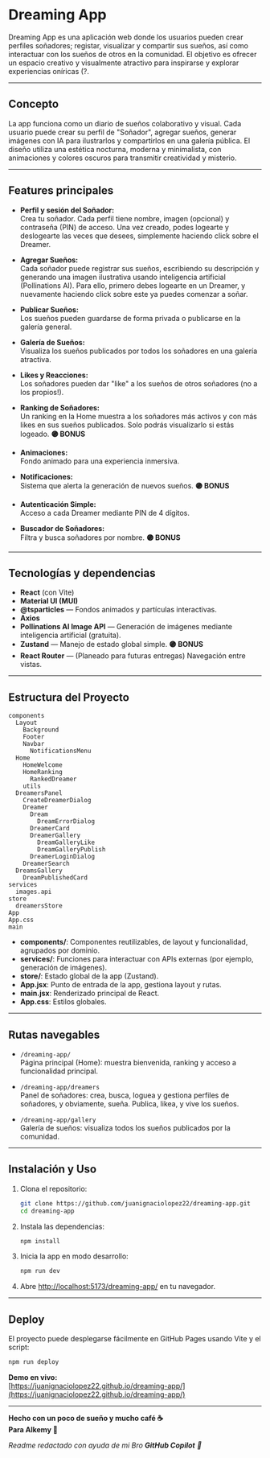 # Dreaming App

Dreaming App es una aplicación web donde los usuarios pueden crear perfiles soñadores; registar, visualizar y compartir sus sueños, así como interactuar con los sueños de otros en la comunidad. El objetivo es ofrecer un espacio creativo y visualmente atractivo para inspirarse y explorar experiencias oníricas (?. 

---

## Concepto

La app funciona como un diario de sueños colaborativo y visual. Cada usuario puede crear su perfil de "Soñador", agregar sueños, generar imágenes con IA para ilustrarlos y compartirlos en una galería pública. El diseño utiliza una estética nocturna, moderna y minimalista, con animaciones y colores oscuros para transmitir creatividad y misterio.

---

## Features principales

- **Perfil y sesión del Soñador:**  
  Crea tu soñador. Cada perfil tiene nombre, imagen (opcional) y contraseña (PIN) de acceso. Una vez creado, podes logearte y deslogearte las veces que desees, simplemente haciendo click sobre el Dreamer.

- **Agregar Sueños:**  
  Cada soñador puede registrar sus sueños, escribiendo su descripción y generando una imagen ilustrativa usando inteligencia artificial (Pollinations AI). Para ello, primero debes logearte en un Dreamer, y nuevamente haciendo click sobre este ya puedes comenzar a soñar.

- **Publicar Sueños:**  
  Los sueños pueden guardarse de forma privada o publicarse en la galería general.

- **Galería de Sueños:**  
  Visualiza los sueños publicados por todos los soñadores en una galería atractiva.

- **Likes y Reacciones:**  
  Los soñadores pueden dar "like" a los sueños de otros soñadores (no a los propios!).

- **Ranking de Soñadores:**  
  Un ranking en la Home muestra a los soñadores más activos y con más likes en sus sueños publicados. Solo podrás visualizarlo si estás logeado.
  **🟣 BONUS**

- **Animaciones:**  
  Fondo animado para una experiencia inmersiva.

- **Notificaciones:**  
  Sistema que alerta la generación de nuevos sueños.
  **🟣 BONUS**

- **Autenticación Simple:**  
  Acceso a cada Dreamer mediante PIN de 4 dígitos.

- **Buscador de Soñadores:**  
  Filtra y busca soñadores por nombre.
  **🟣 BONUS**

---

## Tecnologías y dependencias

- **React** (con Vite)
- **Material UI (MUI)** 
- **@tsparticles** — Fondos animados y partículas interactivas.
- **Axios**
- **Pollinations AI Image API** — Generación de imágenes mediante inteligencia artificial (gratuita).
- **Zustand** — Manejo de estado global simple. **🟣 BONUS**
- **React Router** — (Planeado para futuras entregas) Navegación entre vistas.

---

## Estructura del Proyecto

```
components
  Layout
    Background
    Footer
    Navbar
      NotificationsMenu
  Home
    HomeWelcome
    HomeRanking
      RankedDreamer
    utils
  DreamersPanel
    CreateDreamerDialog
    Dreamer
      Dream
        DreamErrorDialog
      DreamerCard
      DreamerGallery
        DreamGalleryLike
        DreamGalleryPublish
      DreamerLoginDialog
    DreamerSearch
  DreamsGallery
    DreamPublishedCard
services
  images.api
store
  dreamersStore
App
App.css
main
```

- **components/**: Componentes reutilizables, de layout y funcionalidad, agrupados por dominio.
- **services/**: Funciones para interactuar con APIs externas (por ejemplo, generación de imágenes).
- **store/**: Estado global de la app (Zustand).
- **App.jsx**: Punto de entrada de la app, gestiona layout y rutas.
- **main.jsx**: Renderizado principal de React.
- **App.css**: Estilos globales.

---

## Rutas navegables

- `/dreaming-app/`  
  Página principal (Home): muestra bienvenida, ranking y acceso a funcionalidad principal.

- `/dreaming-app/dreamers`  
  Panel de soñadores: crea, busca, loguea y gestiona perfiles de soñadores, y obviamente, sueña. Publica, likea, y vive los sueños.

- `/dreaming-app/gallery`  
  Galería de sueños: visualiza todos los sueños publicados por la comunidad.

---

## Instalación y Uso

1. Clona el repositorio:
   ```sh
   git clone https://github.com/juanignaciolopez22/dreaming-app.git
   cd dreaming-app
   ```

2. Instala las dependencias:
   ```sh
   npm install
   ```

3. Inicia la app en modo desarrollo:
   ```sh
   npm run dev
   ```

4. Abre [http://localhost:5173/dreaming-app/](http://localhost:5173/dreaming-app/) en tu navegador.

---

## Deploy

El proyecto puede desplegarse fácilmente en GitHub Pages usando Vite y el script:

```sh
npm run deploy
```

**Demo en vivo:**  
[https://juanignaciolopez22.github.io/dreaming-app/](https://juanignaciolopez22.github.io/dreaming-app/)

---

**Hecho con un poco de sueño y mucho café ☕️**  
**Para Alkemy 🚀**







*Readme redactado con ayuda de mi Bro **GitHub Copilot** 🤖*